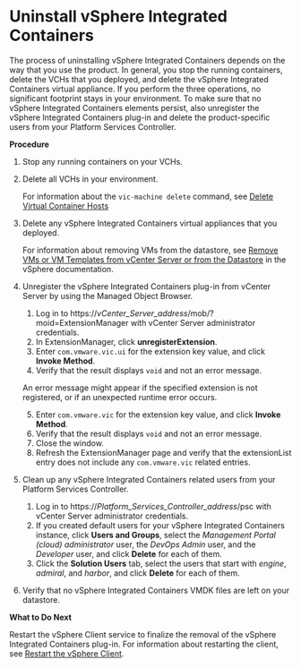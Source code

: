 # Uninstall vSphere Integrated Containers

The process of uninstalling vSphere Integrated Containers depends on the way that you use the product. In general, you stop the running containers, delete the VCHs that you deployed, and delete the vSphere Integrated Containers virtual appliance. If you perform the three operations, no significant footprint stays in your environment. To make sure that no vSphere Integrated Containers elements persist, also unregister the vSphere Integrated Containers plug-in and delete the product-specific users from your Platform Services Controller.

**Procedure**

1. Stop any running containers on your VCHs.
2. Delete all VCHs in your environment.

	For information about the `vic-machine delete` command, see [Delete Virtual Container Hosts](./remove_vch.md)

3. Delete any vSphere Integrated Containers virtual appliances that you deployed.

	For information about removing VMs from the datastore, see [Remove VMs or VM Templates from vCenter Server or from the Datastore](https://docs.vmware.com/en/VMware-vSphere/6.7/com.vmware.vsphere.vm_admin.doc/GUID-27E53D26-F13F-4F94-8866-9C6CFA40471C.html) in the vSphere  documentation.

4. Unregister the vSphere Integrated Containers plug-in from vCenter Server by using the Managed Object Browser.
	1. Log in to https://<i>vCenter_Server_address</i>/mob/?moid=ExtensionManager with vCenter Server administrator credentials.
	2. In ExtensionManager, click **unregisterExtension**.
	3. Enter `com.vmware.vic.ui` for the extension key value, and click **Invoke Method**.
	4. Verify that the result displays `void` and not an error message.

	An error message might appear if the specified extension is not registered, or if an unexpected runtime error occurs.

	5. Enter `com.vmware.vic` for the extension key value, and click **Invoke Method**.
	6. Verify that the result displays `void` and not an error message.
	7. Close the window.
	8. Refresh the ExtensionManager page and verify that the extensionList entry does not include any `com.vmware.vic` related entries.
5. Clean up any vSphere Integrated Containers related users from your Platform Services Controller.
	1. Log in to https://<i>Platform_Services_Controller_address</i>/psc with vCenter Server administrator credentials.
	2. If you created default users for your vSphere Integrated Containers instance, click **Users and Groups**, select the *Management Portal (cloud) administrator* user, the *DevOps Admin* user, and the *Developer* user, and click **Delete** for each of them.
	3. Click the **Solution Users** tab, select the users that start with *engine*, *admiral*, and *harbor*, and click **Delete** for each of them.
6. Verify that no vSphere Integrated Containers VMDK files are left on your datastore.

**What to Do Next**

Restart the vSphere Client service to finalize the removal of the vSphere Integrated Containers plug-in. For information about restarting the client, see [Restart the vSphere Client](ts_ui_not_appearing.md#restart-client).